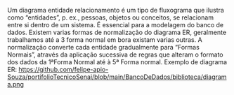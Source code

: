 Um diagrama entidade relacionamento é um tipo de fluxograma que ilustra como “entidades”, p. ex., pessoas, objetos ou conceitos, 
se relacionam entre si dentro de um sistema.
É essencial para a modelagem do banco de dados.
Existem varias formas de normalização do diagrama ER, geralmente trabalhamos até a 3 forma normal em bora existam varias outras.
A normalização converte cada entidade gradualmente para “Formas Normais”, através da
aplicação sucessiva de regras que alteram o formato dos dados da 1ªForma Normal até à 5ª
Forma normal.
Exemplo de diagrama ER: https://github.com/felipe-apio-Souza/portifolioTecnicoSenai/blob/main/BancoDeDados/biblioteca/diagrama.png
